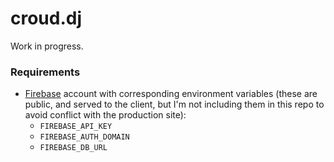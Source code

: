 # croud.dj
Work in progress.

### Requirements
- [Firebase](https://firebase.google.com/) account with corresponding
environment variables (these are public, and served to the client, but I'm
not including them in this repo to avoid conflict with the production site):
    - `FIREBASE_API_KEY`
    - `FIREBASE_AUTH_DOMAIN`
    - `FIREBASE_DB_URL`
